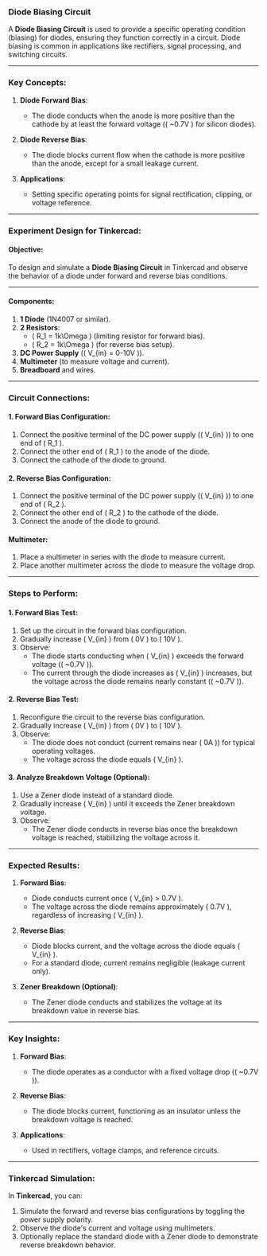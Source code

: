 ### **Diode Biasing Circuit**

A **Diode Biasing Circuit** is used to provide a specific operating condition (biasing) for diodes, ensuring they function correctly in a circuit. Diode biasing is common in applications like rectifiers, signal processing, and switching circuits.

---

### **Key Concepts**:

1. **Diode Forward Bias**:
   - The diode conducts when the anode is more positive than the cathode by at least the forward voltage (\( ~0.7V \) for silicon diodes).

2. **Diode Reverse Bias**:
   - The diode blocks current flow when the cathode is more positive than the anode, except for a small leakage current.

3. **Applications**:
   - Setting specific operating points for signal rectification, clipping, or voltage reference.

---

### **Experiment Design for Tinkercad**:

#### **Objective**:
To design and simulate a **Diode Biasing Circuit** in Tinkercad and observe the behavior of a diode under forward and reverse bias conditions.

---

#### **Components**:
1. **1 Diode** (1N4007 or similar).
2. **2 Resistors**:
   - \( R_1 = 1k\Omega \) (limiting resistor for forward bias).
   - \( R_2 = 1k\Omega \) (for reverse bias setup).
3. **DC Power Supply** (\( V_{in} = 0-10V \)).
4. **Multimeter** (to measure voltage and current).
5. **Breadboard** and wires.

---

### **Circuit Connections**:

#### **1. Forward Bias Configuration**:
1. Connect the positive terminal of the DC power supply (\( V_{in} \)) to one end of \( R_1 \).
2. Connect the other end of \( R_1 \) to the anode of the diode.
3. Connect the cathode of the diode to ground.

#### **2. Reverse Bias Configuration**:
1. Connect the positive terminal of the DC power supply (\( V_{in} \)) to one end of \( R_2 \).
2. Connect the other end of \( R_2 \) to the cathode of the diode.
3. Connect the anode of the diode to ground.

#### **Multimeter**:
1. Place a multimeter in series with the diode to measure current.
2. Place another multimeter across the diode to measure the voltage drop.

---

### **Steps to Perform**:

#### **1. Forward Bias Test**:
1. Set up the circuit in the forward bias configuration.
2. Gradually increase \( V_{in} \) from \( 0V \) to \( 10V \).
3. Observe:
   - The diode starts conducting when \( V_{in} \) exceeds the forward voltage (\( ~0.7V \)).
   - The current through the diode increases as \( V_{in} \) increases, but the voltage across the diode remains nearly constant (\( ~0.7V \)).

#### **2. Reverse Bias Test**:
1. Reconfigure the circuit to the reverse bias configuration.
2. Gradually increase \( V_{in} \) from \( 0V \) to \( 10V \).
3. Observe:
   - The diode does not conduct (current remains near \( 0A \)) for typical operating voltages.
   - The voltage across the diode equals \( V_{in} \).

#### **3. Analyze Breakdown Voltage (Optional)**:
1. Use a Zener diode instead of a standard diode.
2. Gradually increase \( V_{in} \) until it exceeds the Zener breakdown voltage.
3. Observe:
   - The Zener diode conducts in reverse bias once the breakdown voltage is reached, stabilizing the voltage across it.

---

### **Expected Results**:

1. **Forward Bias**:
   - Diode conducts current once \( V_{in} > 0.7V \).
   - The voltage across the diode remains approximately \( 0.7V \), regardless of increasing \( V_{in} \).

2. **Reverse Bias**:
   - Diode blocks current, and the voltage across the diode equals \( V_{in} \).
   - For a standard diode, current remains negligible (leakage current only).

3. **Zener Breakdown (Optional)**:
   - The Zener diode conducts and stabilizes the voltage at its breakdown value in reverse bias.

---

### **Key Insights**:

1. **Forward Bias**:
   - The diode operates as a conductor with a fixed voltage drop (\( ~0.7V \)).

2. **Reverse Bias**:
   - The diode blocks current, functioning as an insulator unless the breakdown voltage is reached.

3. **Applications**:
   - Used in rectifiers, voltage clamps, and reference circuits.

---

### **Tinkercad Simulation**:
In **Tinkercad**, you can:
1. Simulate the forward and reverse bias configurations by toggling the power supply polarity.
2. Observe the diode's current and voltage using multimeters.
3. Optionally replace the standard diode with a Zener diode to demonstrate reverse breakdown behavior.
